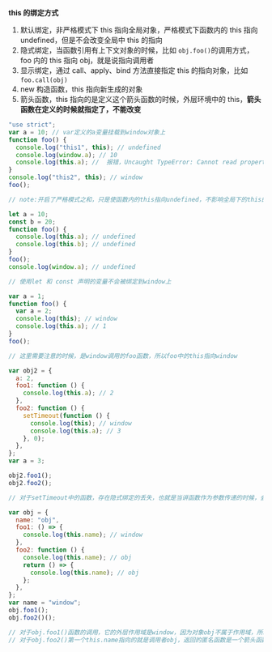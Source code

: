 **this 的绑定方式**

1. 默认绑定，非严格模式下 this 指向全局对象，严格模式下函数内的 this 指向 undefined，但是不会改变全局中 this 的指向
2. 隐式绑定，当函数引用有上下文对象的时候，比如 `obj.foo()`的调用方式，foo 内的 this 指向 obj，就是说指向调用者
3. 显示绑定，通过 call、apply、bind 方法直接指定 this 的指向对象，比如`foo.call(obj)`
4. new 构造函数，this 指向新生成的对象
5. 箭头函数，this 指向的是定义这个箭头函数的时候，外层环境中的 this，**箭头函数在定义的时候就指定了，不能改变**

```js
"use strict";
var a = 10; // var定义的a变量挂载到window对象上
function foo() {
  console.log("this1", this); // undefined
  console.log(window.a); // 10
  console.log(this.a); //  报错，Uncaught TypeError: Cannot read properties of undefined (reading 'a')
}
console.log("this2", this); // window
foo();

// note:开启了严格模式之和，只是使函数内的this指向undefined，不影响全局下的this的指向
```

```js
let a = 10;
const b = 20;
function foo() {
  console.log(this.a); // undefined
  console.log(this.b); // undefined
}
foo();
console.log(window.a); // undefined

// 使用let 和 const 声明的变量不会被绑定到window上
```

```js
var a = 1;
function foo() {
  var a = 2;
  console.log(this); // window
  console.log(this.a); // 1
}
foo();

// 这里需要注意的时候，是window调用的foo函数，所以foo中的this指向window
```

```js
var obj2 = {
  a: 2,
  foo1: function () {
    console.log(this.a); // 2
  },
  foo2: function () {
    setTimeout(function () {
      console.log(this); // window
      console.log(this.a); // 3
    }, 0);
  },
};
var a = 3;

obj2.foo1();
obj2.foo2();

// 对于setTimeout中的函数，存在隐式绑定的丢失，也就是当讲函数作为参数传递的时候，会被隐式赋值，回调函数丢失this绑定，所以setTimeout中函数内的this指向window
```

```js
var obj = {
  name: "obj",
  foo1: () => {
    console.log(this.name); // window
  },
  foo2: function () {
    console.log(this.name); // obj
    return () => {
      console.log(this.name); // obj
    };
  },
};
var name = "window";
obj.foo1();
obj.foo2()();

// 对于obj.foo1()函数的调用，它的外层作用域是window，因为对象obj不属于作用域，所以会打印window
// 对于obj.foo2()第一个this.name指向的就是调用者obj，返回的匿名函数是一个箭头函数，this由外层函数决定，所以和foo函数的this一样，指向obj
```

